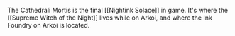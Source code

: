The Cathedrali Mortis is the final [[Nightink Solace]] in game. It's where the [[Supreme Witch of the Night]] lives while on Arkoi, and where the Ink Foundry on Arkoi is located.

